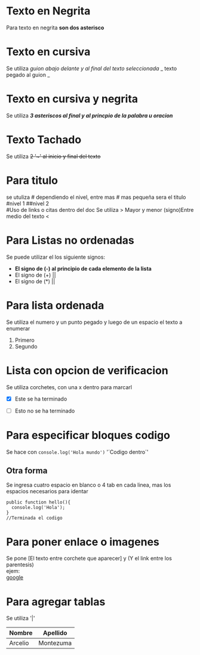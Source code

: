 # Texto en Negrita  
Para texto en negrita **son dos asterisco**  

# Texto en cursiva  
Se utiliza  _guion abajo delante y al final del texto seleccionada_  _ texto pegado al guion   _

# Texto en cursiva y negrita
Se utiliza ***3 asteriscos al final y al princpio de la palabra u oracion***

# Texto Tachado
Se utiliza ~~2 '~' al inicio y final del texto~~

# Para titulo
se utuliza # dependiendo el nivel, entre mas # mas pequeña sera el titulo #nivel 1 ##nivel 2  
#Uso de links o citas dentro del doc
Se utiliza > Mayor y menor (signo)Entre medio del texto
<  

# Para Listas no ordenadas  
Se puede utilizar el los siguiente signos:  
- **El signo de  (-) al principio de cada elemento de la lista**
- El signo de (+) ||  
- El signo de  (*) ||  
# Para lista ordenada  
Se utiliza el numero y un punto pegado y luego de un espacio el texto a enumerar
1. Primero
2. Segundo  

# Lista con opcion de verificacion
Se utiliza corchetes, con una x dentro para marcarl  

- [x] Este se ha terminado

- [ ] Esto no se ha terminado

# Para especificar bloques codigo  
Se hace con `console.log('Hola mundo')` '´Codigo dentro´'

## Otra forma
Se ingresa cuatro espacio en blanco o 4 tab en cada linea, mas los espacios necesarios para identar  

	public function hello(){
	  console.log('Hola');
	}
	//Terminada el codigo

# Para poner enlace o imagenes
Se pone [El texto entre corchete que aparecer] y (Y el link entre los parentesis)  
ejem:  
[google](google.com) 

# Para agregar tablas
Se utiliza '|'

|Nombre|Apellido|
|------|--------|
|Arcelio|Montezuma|






